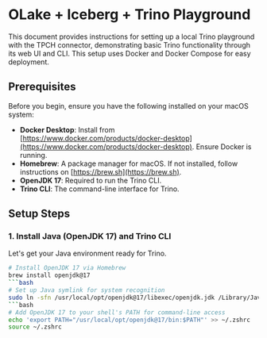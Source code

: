 # OLake + Iceberg + Trino Playground

This document provides instructions for setting up a local Trino playground with the TPCH connector, demonstrating basic Trino functionality through its web UI and CLI. This setup uses Docker and Docker Compose for easy deployment.

## Prerequisites

Before you begin, ensure you have the following installed on your macOS system:

* **Docker Desktop**: Install from [https://www.docker.com/products/docker-desktop](https://www.docker.com/products/docker-desktop). Ensure Docker is running.
* **Homebrew**: A package manager for macOS. If not installed, follow instructions on [https://brew.sh](https://brew.sh).
* **OpenJDK 17**: Required to run the Trino CLI.
* **Trino CLI**: The command-line interface for Trino.

## Setup Steps

### 1. Install Java (OpenJDK 17) and Trino CLI

Let's get your Java environment ready for Trino.

```bash
# Install OpenJDK 17 via Homebrew
brew install openjdk@17
```bash
# Set up Java symlink for system recognition
sudo ln -sfn /usr/local/opt/openjdk@17/libexec/openjdk.jdk /Library/Java/JavaVirtualMachines/openjdk-17.jdk
```bash
# Add OpenJDK 17 to your shell's PATH for command-line access
echo 'export PATH="/usr/local/opt/openjdk@17/bin:$PATH"' >> ~/.zshrc
source ~/.zshrc
